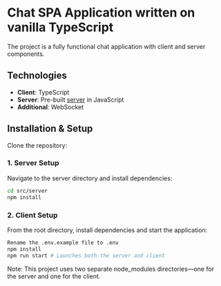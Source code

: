 # Chat SPA Application written on vanilla TypeScript

The project is a fully functional chat application with client and server components.

## Technologies

-   **Client**: TypeScript
-   **Server**: Pre-built [server](https://github.com/noisekov/webSocket/tree/main/src/server) in JavaScript
-   **Additional**: WebSocket

## Installation & Setup

Clone the repository:

### 1. Server Setup

Navigate to the server directory and install dependencies:

```bash
cd src/server
npm install
```

### 2. Client Setup

From the root directory, install dependencies and start the application:

```bash
Rename the .env.example file to .env
npm install
npm run start # Launches both the server and client
```

Note: This project uses two separate node_modules directories—one for the server and one for the client.
